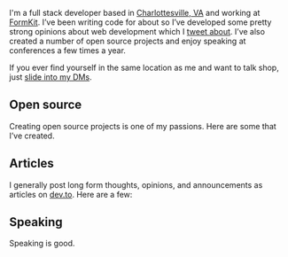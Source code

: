 I'm a full stack developer based in [Charlottesville, VA](https://www.virginia.org/places-to-visit/regions/central-virginia/charlottesville/) and working at [FormKit](https://formkit.com). I’ve been writing code for about <year-count></year-count> so I’ve developed some pretty strong opinions about web development which I [tweet about](https://twitter.com/intent/user?screen_name=jpschroeder). I’ve also created a number of open source projects and enjoy speaking at conferences a few times a year.

If you ever find yourself in the same location as me and want to talk shop, just
[slide into my DMs](https://twitter.com/messages/compose?recipient_id=12008842).

## Open source

Creating open source projects is one of my passions. Here are some that I’ve created.

<project-list></project-list>

## Articles

I generally post long form thoughts, opinions, and announcements as articles on [dev.to](https://dev.to/dashboard). Here are a few:

<article-list></article-list>

## Speaking

Speaking is good.
